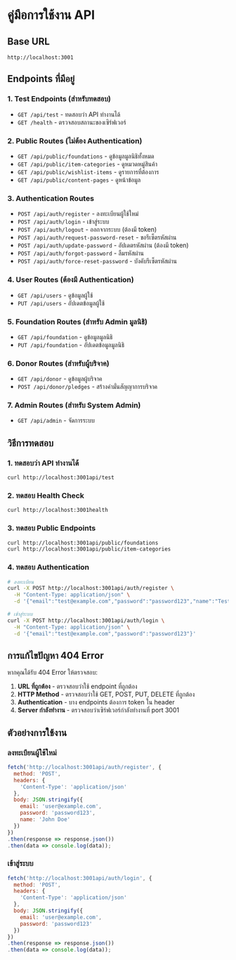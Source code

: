 # คู่มือการใช้งาน API

## Base URL
```
http://localhost:3001
```

## Endpoints ที่มีอยู่

### 1. Test Endpoints (สำหรับทดสอบ)
- `GET /api/test` - ทดสอบว่า API ทำงานได้
- `GET /health` - ตรวจสอบสถานะของเซิร์ฟเวอร์

### 2. Public Routes (ไม่ต้อง Authentication)
- `GET /api/public/foundations` - ดูข้อมูลมูลนิธิทั้งหมด
- `GET /api/public/item-categories` - ดูหมวดหมู่สินค้า
- `GET /api/public/wishlist-items` - ดูรายการที่ต้องการ
- `GET /api/public/content-pages` - ดูหน้าข้อมูล

### 3. Authentication Routes
- `POST /api/auth/register` - ลงทะเบียนผู้ใช้ใหม่
- `POST /api/auth/login` - เข้าสู่ระบบ
- `POST /api/auth/logout` - ออกจากระบบ (ต้องมี token)
- `POST /api/auth/request-password-reset` - ขอรีเซ็ตรหัสผ่าน
- `POST /api/auth/update-password` - อัปเดตรหัสผ่าน (ต้องมี token)
- `POST /api/auth/forgot-password` - ลืมรหัสผ่าน
- `POST /api/auth/force-reset-password` - บังคับรีเซ็ตรหัสผ่าน

### 4. User Routes (ต้องมี Authentication)
- `GET /api/users` - ดูข้อมูลผู้ใช้
- `PUT /api/users` - อัปเดตข้อมูลผู้ใช้

### 5. Foundation Routes (สำหรับ Admin มูลนิธิ)
- `GET /api/foundation` - ดูข้อมูลมูลนิธิ
- `PUT /api/foundation` - อัปเดตข้อมูลมูลนิธิ

### 6. Donor Routes (สำหรับผู้บริจาค)
- `GET /api/donor` - ดูข้อมูลผู้บริจาค
- `POST /api/donor/pledges` - สร้างคำมั่นสัญญาการบริจาค

### 7. Admin Routes (สำหรับ System Admin)
- `GET /api/admin` - จัดการระบบ

## วิธีการทดสอบ

### 1. ทดสอบว่า API ทำงานได้
```bash
curl http://localhost:3001api/test
```

### 2. ทดสอบ Health Check
```bash
curl http://localhost:3001health
```

### 3. ทดสอบ Public Endpoints
```bash
curl http://localhost:3001api/public/foundations
curl http://localhost:3001api/public/item-categories
```

### 4. ทดสอบ Authentication
```bash
# ลงทะเบียน
curl -X POST http://localhost:3001api/auth/register \
  -H "Content-Type: application/json" \
  -d '{"email":"test@example.com","password":"password123","name":"Test User"}'

# เข้าสู่ระบบ
curl -X POST http://localhost:3001api/auth/login \
  -H "Content-Type: application/json" \
  -d '{"email":"test@example.com","password":"password123"}'
```

## การแก้ไขปัญหา 404 Error

หากคุณได้รับ 404 Error ให้ตรวจสอบ:

1. **URL ที่ถูกต้อง** - ตรวจสอบว่าใช้ endpoint ที่ถูกต้อง
2. **HTTP Method** - ตรวจสอบว่าใช้ GET, POST, PUT, DELETE ที่ถูกต้อง
3. **Authentication** - บาง endpoints ต้องการ token ใน header
4. **Server กำลังทำงาน** - ตรวจสอบว่าเซิร์ฟเวอร์กำลังทำงานที่ port 3001

## ตัวอย่างการใช้งาน

### ลงทะเบียนผู้ใช้ใหม่
```javascript
fetch('http://localhost:3001api/auth/register', {
  method: 'POST',
  headers: {
    'Content-Type': 'application/json'
  },
  body: JSON.stringify({
    email: 'user@example.com',
    password: 'password123',
    name: 'John Doe'
  })
})
.then(response => response.json())
.then(data => console.log(data));
```

### เข้าสู่ระบบ
```javascript
fetch('http://localhost:3001api/auth/login', {
  method: 'POST',
  headers: {
    'Content-Type': 'application/json'
  },
  body: JSON.stringify({
    email: 'user@example.com',
    password: 'password123'
  })
})
.then(response => response.json())
.then(data => console.log(data));
``` 